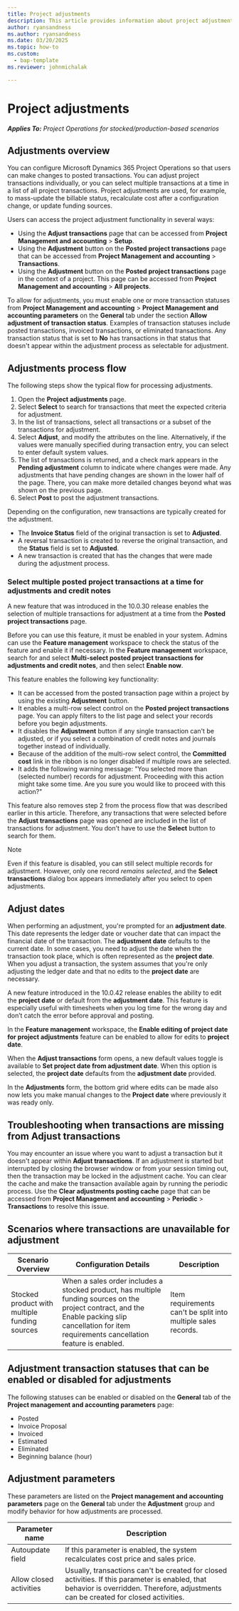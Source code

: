 ```yaml
---
title: Project adjustments
description: This article provides information about project adjustments.
author: ryansandness
ms.author: ryansandness
ms.date: 03/20/2025
ms.topic: how-to
ms.custom: 
  - bap-template
ms.reviewer: johnmichalak

---
```


# Project adjustments

_**Applies To:** Project Operations for stocked/production-based scenarios_

## Adjustments overview

You can configure Microsoft Dynamics 365 Project Operations so that users can make changes to posted transactions. You can adjust project transactions individually, or you can select multiple transactions at a time in a list of all project transactions. Project adjustments are used, for example, to mass-update the billable status, recalculate cost after a configuration change, or update funding sources.

Users can access the project adjustment functionality in several ways:

- Using the **Adjust transactions** page that can be accessed from **Project Management and accounting** \> **Setup**.
- Using the **Adjustment** button on the **Posted project transactions** page that can be accessed from **Project Management and accounting** \> **Transactions**.
- Using the **Adjustment** button on the **Posted project transactions** page in the context of a project. This page can be accessed from **Project Management and accounting** \> **All projects**.

To allow for adjustments, you must enable one or more transaction statuses from **Project Management and accounting** \> **Project Management and accounting parameters** on the **General** tab under the section **Allow adjustment of transaction status**. Examples of transaction statuses include posted transactions, invoiced transactions, or eliminated transactions. Any transaction status that is set to **No** has transactions in that status that doesn't appear within the adjustment process as selectable for adjustment.

## Adjustments process flow

The following steps show the typical flow for processing adjustments.

1. Open the **Project adjustments** page.
2. Select **Select** to search for transactions that meet the expected criteria for adjustment.
3. In the list of transactions, select all transactions or a subset of the transactions for adjustment.
4. Select **Adjust**, and modify the attributes on the line. Alternatively, if the values were manually specified during transaction entry, you can select to enter default system values.
5. The list of transactions is returned, and a check mark appears in the **Pending adjustment** column to indicate where changes were made. Any adjustments that have pending changes are shown in the lower half of the page. There, you can make more detailed changes beyond what was shown on the previous page.
6. Select **Post** to post the adjustment transactions.

Depending on the configuration, new transactions are typically created for the adjustment.

- The **Invoice Status** field of the original transaction is set to **Adjusted**.
- A reversal transaction is created to reverse the original transaction, and the **Status** field is set to **Adjusted**.
- A new transaction is created that has the changes that were made during the adjustment process.

### Select multiple posted project transactions at a time for adjustments and credit notes

A new feature that was introduced in the 10.0.30 release enables the selection of multiple transactions for adjustment at a time from the **Posted project transactions** page.

Before you can use this feature, it must be enabled in your system. Admins can use the **Feature management** workspace to check the status of the feature and enable it if necessary. In the **Feature management** workspace, search for and select **Multi-select posted project transactions for adjustments and credit notes**, and then select **Enable now**.

This feature enables the following key functionality:

- It can be accessed from the posted transaction page within a project by using the existing **Adjustment** button.
- It enables a multi-row select control on the **Posted project transactions** page. You can apply filters to the list page and select your records before you begin adjustments.
- It disables the **Adjustment** button if any single transaction can't be adjusted, or if you select a combination of credit notes and journals together instead of individually.
- Because of the addition of the multi-row select control, the **Committed cost** link in the ribbon is no longer disabled if multiple rows are selected.
- It adds the following warning message: "You selected more than (selected number) records for adjustment. Proceeding with this action might take some time. Are you sure you would like to proceed with this action?"

This feature also removes step 2 from the process flow that was described earlier in this article. Therefore, any transactions that were selected before the **Adjust transactions** page was opened are included in the list of transactions for adjustment. You don't have to use the **Select** button to search for them.

> [!NOTE] 
> Even if this feature is disabled, you can still select multiple records for adjustment. However, only one record *remains selected*, and the **Select transactions** dialog box appears immediately after you select to open adjustments.

## Adjust dates

When performing an adjustment, you're prompted for an **adjustment date**. This date represents the ledger date or voucher date that can impact the financial date of the transaction. The **adjustment date** defaults to the current date. In some cases, you need to adjust the date when the transaction took place, which is often represented as the **project date**. When you adjust a transaction, the system assumes that you're only adjusting the ledger date and that no edits to the **project date** are necessary. 

A new feature introduced in the 10.0.42 release enables the ability to edit the **project date** or default from the **adjustment date**. This feature is especially useful with timesheets when you log time for the wrong day and don’t catch the error before approval and posting. 

In the **Feature management** workspace, the **Enable editing of project date for project adjustments** feature can be enabled to allow for edits to **project date**. 

When the **Adjust transactions** form opens, a new default values toggle is available to **Set project date from adjustment date**. When this option is selected, the **project date** defaults from the **adjustment date** provided. 

In the **Adjustments** form, the bottom grid where edits can be made also now lets you make manual changes to the **Project date** where previously it was ready only. 

## Troubleshooting when transactions are missing from **Adjust transactions**

You may encounter an issue where you want to adjust a transaction but it doesn't appear within **Adjust transactions**. If an adjustment is started but interrupted by closing the browser window or from your session timing out, then the transaction may be locked in the adjustment cache. You can clear the cache and make the transaction available again by running the periodic process. Use the **Clear adjustments posting cache** page that can be accessed from **Project Management and accounting** \> **Periodic** \> **Transactions** to resolve this issue.

## Scenarios where transactions are unavailable for adjustment

| Scenario Overview               | Configuration Details | Description |
|---------------------------------|-----------------------|-------------|
| Stocked product with multiple funding sources | When a sales order includes a stocked product, has multiple funding sources on the project contract, and the Enable packing slip cancellation for item requirements cancellation feature is enabled.| Item requirements can't be split into multiple sales records.|


## Adjustment transaction statuses that can be enabled or disabled for adjustments

The following statuses can be enabled or disabled on the **General** tab of the **Project management and accounting parameters** page:

- Posted
- Invoice Proposal
- Invoiced
- Estimated
- Eliminated
- Beginning balance (hour)

## Adjustment parameters

These parameters are listed on the **Project management and accounting parameters** page on the **General** tab under the **Adjustment** group and modify behavior for how adjustments are processed. 

| Parameter name | Description |
|----------------|-------------
| Autoupdate field | If this parameter is enabled, the system recalculates cost price and sales price. |
| Allow closed activities | Usually, transactions can't be created for closed activities. If this parameter is enabled, that behavior is overridden. Therefore, adjustments can be created for closed activities. |
